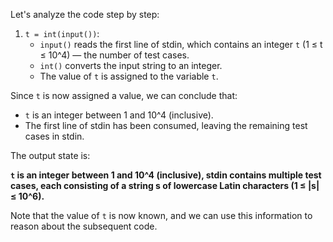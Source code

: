 Let's analyze the code step by step:

1. `t = int(input())`:
	* `input()` reads the first line of stdin, which contains an integer `t` (1 ≤ t ≤ 10^4) — the number of test cases.
	* `int()` converts the input string to an integer.
	* The value of `t` is assigned to the variable `t`.

Since `t` is now assigned a value, we can conclude that:

* `t` is an integer between 1 and 10^4 (inclusive).
* The first line of stdin has been consumed, leaving the remaining test cases in stdin.

The output state is:

**`t` is an integer between 1 and 10^4 (inclusive), stdin contains multiple test cases, each consisting of a string s of lowercase Latin characters (1 ≤ |s| ≤ 10^6).**

Note that the value of `t` is now known, and we can use this information to reason about the subsequent code.